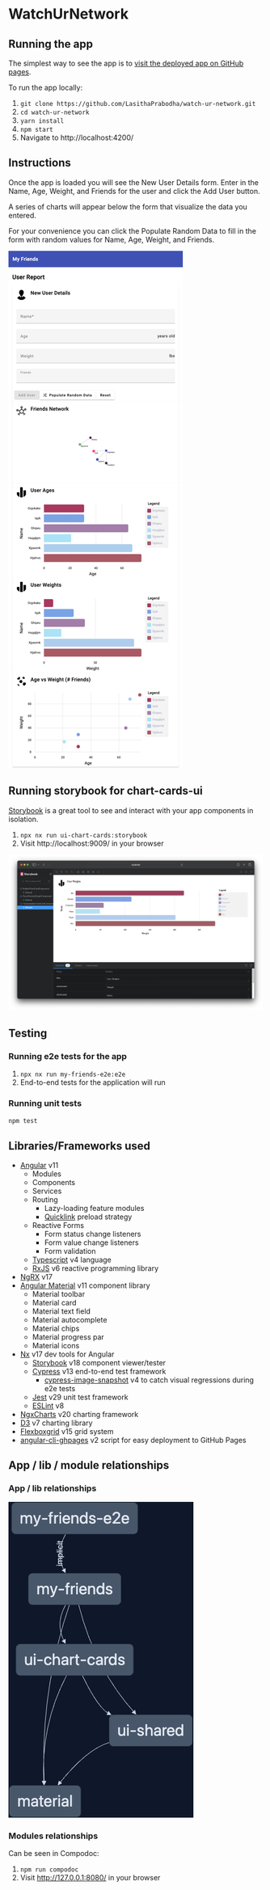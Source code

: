 # WatchUrNetwork

## Running the app

The simplest way to see the app is to [visit the deployed app on GitHub pages](https://github.com/LasithaPrabodha/watch-ur-network/).

To run the app locally:

1. `git clone https://github.com/LasithaPrabodha/watch-ur-network.git`
2. `cd watch-ur-network`
3. `yarn install`
4. `npm start`
5. Navigate to http://localhost:4200/

## Instructions

Once the app is loaded you will see the New User Details form. Enter in the Name, Age, Weight, and Friends for the user
and click the Add User button.

A series of charts will appear below the form that visualize the data you entered.

For your convenience you can click the Populate Random Data to fill in the form with random values for Name, Age,
Weight, and Friends.

![WatchUrNetwork Demo](/doc/p.png)

## Running storybook for chart-cards-ui

[Storybook](https://storybook.js.org/) is a great tool to see and interact with your app components in isolation.

1. `npx nx run ui-chart-cards:storybook`
2. Visit http://localhost:9009/ in your browser

![Storybook Demo](/doc/horizontal-bar-chart-card.png)

## Testing

### Running e2e tests for the app

1. `npx nx run my-friends-e2e:e2e`
2. End-to-end tests for the application will run

### Running unit tests

```
npm test
```

## Libraries/Frameworks used

- [Angular](https://angular.io/) v11
  - Modules
  - Components
  - Services
  - Routing
    - Lazy-loading feature modules
    - [Quicklink](https://github.com/mgechev/ngx-quicklink) preload strategy
  - Reactive Forms
    - Form status change listeners
    - Form value change listeners
    - Form validation
  - [Typescript](https://www.typescriptlang.org/) v4 language
  - [RxJS](https://rxjs-dev.firebaseapp.com/guide/overview) v6 reactive programming library
- [NgRX](https://ngrx.io/) v17
- [Angular Material](https://material.angular.io/) v11 component library
  - Material toolbar
  - Material card
  - Material text field
  - Material autocomplete
  - Material chips
  - Material progress par
  - Material icons
- [Nx](https://nx.dev/angular) v17 dev tools for Angular
  - [Storybook](https://storybook.js.org/) v18 component viewer/tester
  - [Cypress](https://www.cypress.io/) v13 end-to-end test framework
    - [cypress-image-snapshot](https://github.com/jaredpalmer/cypress-image-snapshot) v4 to catch visual regressions
      during e2e tests
  - [Jest](https://jestjs.io/) v29 unit test framework
  - [ESLint](https://eslint.org/) v8
- [NgxCharts](https://swimlane.github.io/ngx-charts/) v20 charting framework
- [D3](https://d3js.org/) v7 charting library
- [Flexboxgrid](http://flexboxgrid.com/) v15 grid system
- [angular-cli-ghpages](https://www.npmjs.com/package/angular-cli-ghpages) v2 script for easy deployment to
  GitHub Pages

## App / lib / module relationships

### App / lib relationships

![WatchUrNetwork NX Dependencies](/doc/graph.png)

### Modules relationships

Can be seen in Compodoc:

1. `npm run compodoc`
2. Visit http://127.0.0.1:8080/ in your browser